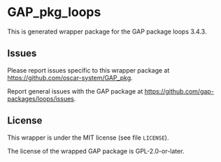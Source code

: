 # GAP_pkg_loops

This is generated wrapper package for the GAP package loops 3.4.3.

## Issues

Please report issues specific to this wrapper package at <https://github.com/oscar-system/GAP_pkg>.

Report general issues with the GAP package at <https://github.com/gap-packages/loops/issues>.

## License

This wrapper is under the MIT license (see file `LICENSE`).

The license of the wrapped GAP package is GPL-2.0-or-later.
